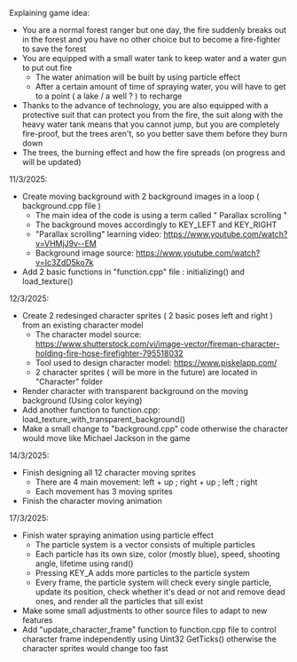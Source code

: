 Explaining game idea:
  - You are a normal forest ranger but one day, the fire suddenly breaks out in the forest and you have no other choice but to become a fire-fighter to save the forest
  - You are equipped with a small water tank to keep water and a water gun to put out fire
    + The water animation will be built by using particle effect
    + After a certain amount of time of spraying water, you will have to get to a point ( a lake / a well ? ) to recharge
  - Thanks to the advance of technology, you are also equipped with a protective suit that can protect you from the fire, the suit along with the heavy water tank means that you cannot jump, but you are completely fire-proof, but the trees aren't, so you better save them before they burn down
  - The trees, the burning effect and how the fire spreads (on progress and will be updated)
    
11/3/2025:
  - Create moving background with 2 background images in a loop ( background.cpp file )
    + The main idea of the code is using a term called " Parallax scrolling "
    + The background moves accordingly to KEY_LEFT and KEY_RIGHT
    + "Parallax scrolling" learning video: https://www.youtube.com/watch?v=VHMjJ9v--EM
    + Background image source: https://www.youtube.com/watch?v=Ic3ZdD5ko7k
  - Add 2 basic functions in "function.cpp" file : initializing() and load_texture()
    
12/3/2025:
  - Create 2 redesinged character sprites ( 2 basic poses left and right ) from an existing character model
      + The character model source: https://www.shutterstock.com/vi/image-vector/fireman-character-holding-fire-hose-firefighter-795518032
      + Tool used to design character model: https://www.piskelapp.com/
      + 2 character sprites ( will be more in the future) are located in "Character" folder
  - Render character with transparent background on the moving background (Using color keying)
  - Add another function to function.cpp: load_texture_with_transparent_background()
  - Make a small change to "background.cpp" code otherwise the character would move like Michael Jackson in the game

14/3/2025:
  - Finish designing all 12 character moving sprites
    + There are 4 main movement: left + up ; right + up ; left ; right
    + Each movement has 3 moving sprites
  - Finish the character moving animation

17/3/2025:
  - Finish water spraying animation using particle effect
    + The particle system is a vector consists of multiple particles
    + Each particle has its own size, color (mostly blue), speed, shooting angle, lifetime using rand()
    + Pressing KEY_A adds more particles to the particle system
    + Every frame, the particle system will check every single particle, update its position, check whether it's dead or not and remove dead ones, and render all the particles that sill exist
  - Make some small adjustments to other source files to adapt to new features
  - Add "update_character_frame" function to function.cpp file to control character frame independently using Uint32 GetTicks() otherwise the character sprites would change too fast 
